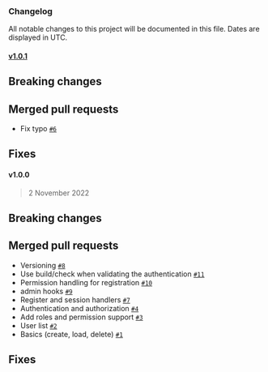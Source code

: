 ### Changelog

All notable changes to this project will be documented in this file. Dates are displayed in UTC.

#### [v1.0.1](https://github.com/Platform-OS/pos-module-user/compare/v1.0.0...v1.0.1)

## Breaking changes

## Merged pull requests
- Fix typo [`#6`](https://github.com/Platform-OS/pos-module-user/pull/6)

## Fixes

#### v1.0.0

> 2 November 2022

## Breaking changes

## Merged pull requests
- Versioning [`#8`](https://github.com/Platform-OS/pos-module-user/pull/8)
- Use build/check when validating the authentication [`#11`](https://github.com/Platform-OS/pos-module-user/pull/11)
- Permission handling for registration [`#10`](https://github.com/Platform-OS/pos-module-user/pull/10)
- admin hooks [`#9`](https://github.com/Platform-OS/pos-module-user/pull/9)
- Register and session handlers [`#7`](https://github.com/Platform-OS/pos-module-user/pull/7)
- Authentication and authorization [`#4`](https://github.com/Platform-OS/pos-module-user/pull/4)
- Add roles and permission support [`#3`](https://github.com/Platform-OS/pos-module-user/pull/3)
- User list [`#2`](https://github.com/Platform-OS/pos-module-user/pull/2)
- Basics (create, load, delete) [`#1`](https://github.com/Platform-OS/pos-module-user/pull/1)

## Fixes
